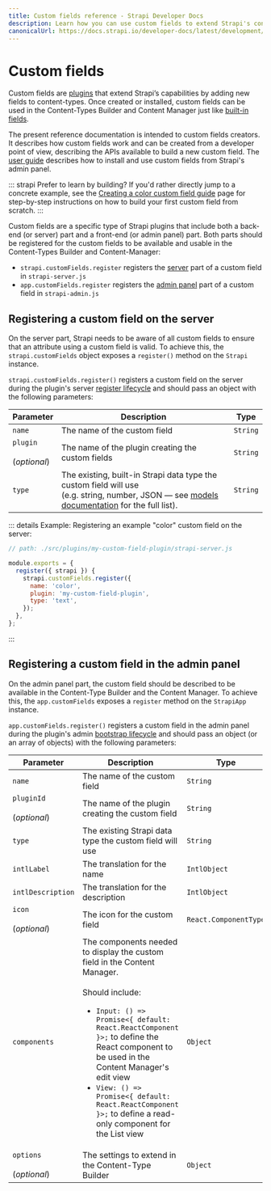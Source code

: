 ```yaml
---
title: Custom fields reference - Strapi Developer Docs
description: Learn how you can use custom fields to extend Strapi's content-types capabilities.
canonicalUrl: https://docs.strapi.io/developer-docs/latest/development/custom-fields.html
---
```


# Custom fields

<!-- TODO: add links to user guide section(s) somewhere -->
Custom fields are [plugins](/developer-docs/latest/development/plugins-development.md) that extend Strapi’s capabilities by adding new fields to content-types. Once created or installed, custom fields can be used in the Content-Types Builder and Content Manager just like [built-in fields](/user-docs/latest/content-types-builder/configuring-fields-content-type.md#regular-fields).

The present reference documentation is intended to custom fields creators. It describes how custom fields work and can be created from a developer point of view, describing the APIs available to build a new custom field. The [user guide](#) describes how to install and use custom fields from Strapi's admin panel.

::: strapi Prefer to learn by building?
If you'd rather directly jump to a concrete example, see the [Creating a color custom field guide](/developer-docs/latest/development/custom-fields/color-custom-fields-guide.md) page for step-by-step instructions on how to build your first custom field from scratch.
:::

Custom fields are a specific type of Strapi plugins that include both a back-end (or server) part and a front-end (or admin panel) part. Both parts should be registered for the custom fields to be available and usable in the Content-Types Builder and Content-Manager:

- `strapi.customFields.register` registers the [server](#registering-a-custom-field-on-the-server) part of a custom field in `strapi-server.js`
- `app.customFields.register` registers the [admin panel](#registering-a-custom-field-in-the-admin-panel) part of a custom field in `strapi-admin.js`

<!-- ? should we document this? 👇 this was described in the [technical RFC](https://github.com/strapi/rfcs/blob/3eb034e169746558315d719ca5fb49cec854640a/rfcs/xxxx-custom-fields-api.md#motivation) but I'm unsure about what to do with it -->
<!-- ::: note
Custom fields can not be used to register new database types in the Strapi backend.
::: -->

## Registering a custom field on the server

On the server part, Strapi needs to be aware of all custom fields to ensure that an attribute using a custom field is valid. To achieve this, the `strapi.customFields` object exposes a `register()` method on the `Strapi` instance.

`strapi.customFields.register()` registers a custom field on the server during the plugin's server [register lifecycle](/developer-docs/latest/developer-resources/plugin-api-reference/server.md#register) and should pass an object with the following parameters:

<!-- ? is `plugin` really optional? -->
| Parameter                      | Description                                       | Type     |
| ------------------------------ | ------------------------------------------------- | -------- |
| `name`                         | The name of the custom field                      | `String` |
| `plugin`<br/><br/>(_optional_) | The name of the plugin creating the custom fields | `String` |
| `type`                         | The existing, built-in Strapi data type the custom field will use<br/>(e.g. string, number, JSON — see [models documentation](/developer-docs/latest/development/backend-customization/models.md#model-attributes) for the full list).  | `String` |

::: details Example: Registering an example "color" custom field on the server:

```js
// path: ./src/plugins/my-custom-field-plugin/strapi-server.js

module.exports = {
  register({ strapi }) {
    strapi.customFields.register({
      name: 'color',
      plugin: 'my-custom-field-plugin',
      type: 'text',
    });
  },
};
```

:::

## Registering a custom field in the admin panel

On the admin panel part, the custom field should be described to be available in the Content-Type Builder and the Content Manager. To achieve this, the `app.customFields` exposes a `register` method on the `StrapiApp` instance.

`app.customFields.register()` registers a custom field in the admin panel during the plugin's admin [bootstrap lifecycle](/developer-docs/latest/developer-resources/plugin-api-reference/admin-panel.md#bootstrap) and should pass an object (or an array of objects) with the following parameters:

| Parameter                        | Description                                                              | Type                  |
| -------------------------------- | ------------------------------------------------------------------------ | --------------------- |
| `name`                           | The name of the custom field                                             | `String`              |
| `pluginId`<br/><br/>(_optional_) | The name of the plugin creating the custom field                         | `String`              |
| `type`                           | The existing Strapi data type the custom field will use                  | `String`              |
| `intlLabel`                      | The translation for the name                                             | `IntlObject`          |
| `intlDescription`                | The translation for the description                                      | `IntlObject`          |
| `icon`<br/><br/>(_optional_)     | The icon for the custom field                                            | `React.ComponentType` |
| `components`                     | The components needed to display the custom field in the Content Manager.<br/><br/>Should include: <ul><li>`Input: () => Promise<{ default: React.ReactComponent }>;` to define the React component to be used in the Content Manager's edit view</li><li>`View: () => Promise<{ default: React.ReactComponent }>;` to define a read-only component for the List view</li></ul>| `Object`              |
| `options`<br/><br/>(_optional_) | The settings to extend in the Content-Type Builder | `Object` |

<!-- TODO: describe settings parameters (see base, advanced, and validator) -->

  <!-- options?: {
    base: CTBFormSection[];
    advanced: CTBFormSection[];
    validator: (args) => object;
  }

interface IntlObject {
  id: string;
  defaultMessage: string;
}

interface CTBFormSection {
  sectionTitle: IntlObject;
  items: CTBFormInput[];
}

interface CTBFormInput {
  name: string;
  description: InltObject;
  type: string;
  intlLabel: IntlObject;
} -->

<!-- TODO: add an example here, or decide to remove the example from the server section, since we already have examples in the guide -->

<!-- TODO: mention impacts on schema.json at some point? -->
